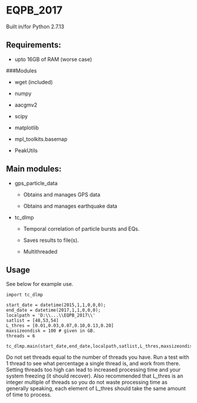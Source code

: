 # EQPB_2017

Built in/for Python 2.7.13

## Requirements:

- upto 16GB of RAM (worse case)

###Modules

- wget (included)

- numpy

- aacgmv2

- scipy

- matplotlib

- mpl_toolkits.basemap

- PeakUtils

## Main modules:

- gps_particle_data

	- Obtains and manages GPS data 
	
	- Obtains and manages earthquake data
	
- tc_dlmp
	
	- Temporal correlation of particle bursts and EQs.
	
	- Saves results to file(s).
	
	- Multithreaded

## Usage

See below for example use.

```
import tc_dlmp

start_date = datetime(2015,1,1,0,0,0);
end_date = datetime(2017,1,1,0,0,0);
localpath = 'D:\\...\\EQPB_2017\\'
satlist = [48,53,54]
L_thres = [0.01,0.03,0.07,0.10,0.13,0.20]
maxsizeondisk = 100 # given in GB.
threads = 6

tc_dlmp.main(start_date,end_date,localpath,satlist,L_thres,maxsizeondisk,threads)
```

Do not set threads equal to the number of threads you have. Run a test with 1 thread to see what percentage a single thread is, and work from there. Setting threads too high can lead to increased processing time and your system freezing (it should recover). Also recommended that L_thres is an integer multiple of threads so you do not waste processing time as generally speaking, each element of L_thres should take the same amount of time to process.

